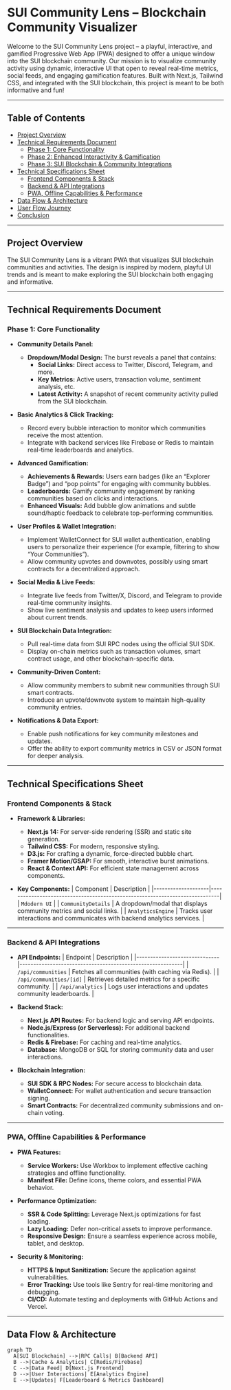 # SUI Community Lens – Blockchain Community Visualizer

Welcome to the SUI Community Lens project – a playful, interactive, and gamified Progressive Web App (PWA) designed to offer a unique window into the SUI blockchain community. Our mission is to visualize community activity using dynamic, interactive UI that  open to reveal real-time metrics, social feeds, and engaging gamification features. Built with Next.js, Tailwind CSS, and integrated with the SUI blockchain, this project is meant to be both informative and fun!

---

## Table of Contents

- [Project Overview](#project-overview)
- [Technical Requirements Document](#technical-requirements-document)
  - [Phase 1: Core Functionality](#phase-1-core-functionality)
  - [Phase 2: Enhanced Interactivity & Gamification](#phase-2-enhanced-interactivity--gamification)
  - [Phase 3: SUI Blockchain & Community Integrations](#phase-3-sui-blockchain--community-integrations)
- [Technical Specifications Sheet](#technical-specifications-sheet)
  - [Frontend Components & Stack](#frontend-components--stack)
  - [Backend & API Integrations](#backend--api-integrations)
  - [PWA, Offline Capabilities & Performance](#pwa-offline-capabilities--performance)
- [Data Flow & Architecture](#data-flow--architecture)
- [User Flow Journey](#user-flow-journey)
- [Conclusion](#conclusion)

---

## Project Overview

The SUI Community Lens is a vibrant PWA that visualizes SUI blockchain communities and activities. The design is inspired by modern, playful UI trends and is meant to make exploring the SUI blockchain both engaging and informative.

---

## Technical Requirements Document

### Phase 1: Core Functionality

- **Community Details Panel:**
  - **Dropdown/Modal Design:** The burst reveals a panel that contains:
    - **Social Links:** Direct access to Twitter, Discord, Telegram, and more.
    - **Key Metrics:** Active users, transaction volume, sentiment analysis, etc.
    - **Latest Activity:** A snapshot of recent community activity pulled from the SUI blockchain.

- **Basic Analytics & Click Tracking:**
  - Record every bubble interaction to monitor which communities receive the most attention.
  - Integrate with backend services like Firebase or Redis to maintain real-time leaderboards and analytics.

- **Advanced Gamification:**
  - **Achievements & Rewards:** Users earn badges (like an “Explorer Badge”) and “pop points” for engaging with community bubbles.
  - **Leaderboards:** Gamify community engagement by ranking communities based on clicks and interactions.
  - **Enhanced Visuals:** Add bubble glow animations and subtle sound/haptic feedback to celebrate top-performing communities.

- **User Profiles & Wallet Integration:**
  - Implement WalletConnect for SUI wallet authentication, enabling users to personalize their experience (for example, filtering to show “Your Communities”).
  - Allow community upvotes and downvotes, possibly using smart contracts for a decentralized approach.

- **Social Media & Live Feeds:**
  - Integrate live feeds from Twitter/X, Discord, and Telegram to provide real-time community insights.
  - Show live sentiment analysis and updates to keep users informed about current trends.

- **SUI Blockchain Data Integration:**
  - Pull real-time data from SUI RPC nodes using the official SUI SDK.
  - Display on-chain metrics such as transaction volumes, smart contract usage, and other blockchain-specific data.

- **Community-Driven Content:**
  - Allow community members to submit new communities through SUI smart contracts.
  - Introduce an upvote/downvote system to maintain high-quality community entries.

- **Notifications & Data Export:**
  - Enable push notifications for key community milestones and updates.
  - Offer the ability to export community metrics in CSV or JSON format for deeper analysis.

---

## Technical Specifications Sheet

### Frontend Components & Stack

- **Framework & Libraries:**
  - **Next.js 14:** For server-side rendering (SSR) and static site generation.
  - **Tailwind CSS:** For modern, responsive styling.
  - **D3.js:** For crafting a dynamic, force-directed bubble chart.
  - **Framer Motion/GSAP:** For smooth, interactive burst animations.
  - **React & Context API:** For efficient state management across components.

- **Key Components:**
  | Component          | Description                                                                 |
  |--------------------|-----------------------------------------------------------------------------|
  | `Mdodern UI`      |
  | `CommunityDetails` | A dropdown/modal that displays community metrics and social links.          |
  | `AnalyticsEngine`  | Tracks user interactions and communicates with backend analytics services.  |

---

### Backend & API Integrations

- **API Endpoints:**
  | Endpoint                     | Description                                               |
  |------------------------------|-----------------------------------------------------------|
  | `/api/communities`           | Fetches all communities (with caching via Redis).         |
  | `/api/communities/[id]`      | Retrieves detailed metrics for a specific community.      |
  | `/api/analytics`             | Logs user interactions and updates community leaderboards. |

- **Backend Stack:**
  - **Next.js API Routes:** For backend logic and serving API endpoints.
  - **Node.js/Express (or Serverless):** For additional backend functionalities.
  - **Redis & Firebase:** For caching and real-time analytics.
  - **Database:** MongoDB or SQL for storing community data and user interactions.

- **Blockchain Integration:**
  - **SUI SDK & RPC Nodes:** For secure access to blockchain data.
  - **WalletConnect:** For wallet authentication and secure transaction signing.
  - **Smart Contracts:** For decentralized community submissions and on-chain voting.

---

### PWA, Offline Capabilities & Performance

- **PWA Features:**
  - **Service Workers:** Use Workbox to implement effective caching strategies and offline functionality.
  - **Manifest File:** Define icons, theme colors, and essential PWA behavior.
  
- **Performance Optimization:**
  - **SSR & Code Splitting:** Leverage Next.js optimizations for fast loading.
  - **Lazy Loading:** Defer non-critical assets to improve performance.
  - **Responsive Design:** Ensure a seamless experience across mobile, tablet, and desktop.

- **Security & Monitoring:**
  - **HTTPS & Input Sanitization:** Secure the application against vulnerabilities.
  - **Error Tracking:** Use tools like Sentry for real-time monitoring and debugging.
  - **CI/CD:** Automate testing and deployments with GitHub Actions and Vercel.

---

## Data Flow & Architecture

```mermaid
graph TD
  A[SUI Blockchain] -->|RPC Calls| B[Backend API]
  B -->|Cache & Analytics| C[Redis/Firebase]
  C -->|Data Feed| D[Next.js Frontend]
  D -->|User Interactions| E[Analytics Engine]
  E -->|Updates| F[Leaderboard & Metrics Dashboard]
